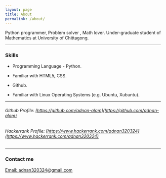 ```yaml
---
layout: page
title: About
permalink: /about/
---
```

Python programmer, Problem solver , Math lover.
Under-graduate student of Mathematics at University of Chittagong.

***
### Skills

* Programming Language - Python.

* Familiar with HTML5, CSS.

* Github.

* Familiar with Linux Operating Systems (e.g. Ubuntu, Xubuntu).

***

###### Github Profile: [https://github.com/adnan-alam](https://github.com/adnan-alam)
###### Hackerrank Profile: [https://www.hackerrank.com/adnan320324](https://www.hackerrank.com/adnan320324)

***
### Contact me

[Email: adnan320324@gmail.com](mailto:adnan320324@gmail.com)
